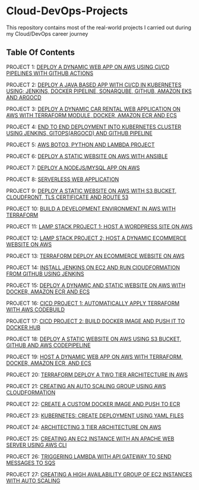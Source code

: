 # Cloud-DevOps-Projects

This repository contains most of the real-world projects I carried out during my Cloud/DevOps career journey

## Table Of Contents

PROJECT 1: [DEPLOY A DYNAMIC WEB APP ON AWS USING CI/CD PIPELINES WITH GITHUB ACTIONS](https://github.com/georgeonalo/rentzone-github-actions-terraform-ecs-project)

PROJECT 2: [DEPLOY A JAVA BASED APP WITH CI/CD IN KUBERNETES USING; JENKINS, DOCKER PIPELINE, SONARQUBE, GITHUB, AMAZON EKS AND ARGOCD ](https://github.com/georgeonalo/CICD-Jenkins-ArgoIM-ArgoCD-Pipeline)

PROJECT 3: [DEPLOY A DYNAMIC CAR RENTAL WEB APPLICATION ON AWS WITH TERRAFORM MODULE, DOCKER, AMAZON ECR AND ECS](https://github.com/georgeonalo/terraform-modules)

PROJECT 4: [END TO END DEPLOYMENT INTO KUBERNETES CLUSTER USING JENKINS, GITOPS(ARGOCD) AND GITHUB PIPELINE](https://github.com/georgeonalo/GitOps)

PROJECT 5:  [AWS BOTO3, PYTHON AND LAMBDA PROJECT](https://github.com/georgeonalo/python-projects)

PROJECT 6: [DEPLOY A STATIC WEBSITE ON AWS WITH ANSIBLE](https://github.com/georgeonalo/ansible-playbooks)

PROJECT 7: [DEPLOY A NODEJS/MYSQL APP ON AWS](https://github.com/georgeonalo/deploy-a-nodejs-app-on-aws)

PROJECT 8: [SERVERLESS WEB APPLICATION](https://github.com/georgeonalo/Serverless-Web-Application)

PROJECT 9: [DEPLOY A STATIC WEBSITE ON AWS WITH S3 BUCKET, CLOUDFRONT, TLS CERTIFICATE AND ROUTE 53](https://github.com/georgeonalo/deploy-a-static-website-on-aws)

PROJECT 10: [BUILD A DEVELOPMENT ENVIRONMENT IN AWS WITH TERRAFORM](https://github.com/georgeonalo/terraform-dev-env)

PROJECT 11: [LAMP STACK PROJECT 1; HOST A WORDPRESS SITE ON AWS](https://github.com/georgeonalo/Host-a-wordpress-website-on-AWS)

PROJECT 12: [LAMP STACK PROJECT 2; HOST A DYNAMIC ECOMMERCE WEBSITE ON AWS](https://github.com/georgeonalo/Host-a-Dynamic-Ecommerce-Website-on-AWS)

PROJECT 13: [TERRAFORM DEPLOY AN ECOMMERCE WEBSITE ON AWS](https://github.com/georgeonalo/terraform-projects)

PROJECT 14: [INSTALL JENKINS ON EC2 AND RUN ClOUDFORMATION FROM GITHUB USING JENKINS](https://github.com/georgeonalo/Run-Infra-as-Code-with-Jenkins)

PROJECT 15: [DEPLOY A DYNAMIC AND STATIC WEBSITE ON AWS WITH DOCKER, AMAZON ECR AND ECS](https://github.com/georgeonalo/docker-projects)

PROJECT 16: [CICD PROJECT 1: AUTOMATICALLY APPLY TERRAFORM WITH AWS CODEBUILD](https://github.com/georgeonalo/cicd-projects)

PROJECT 17: [CICD PROJECT 2: BUILD DOCKER IMAGE AND PUSH IT TO DOCKER HUB](https://github.com/georgeonalo/cicd-build-docker-image)

PROJECT 18: [DEPLOY A STATIC WEBSITE ON AWS USING S3 BUCKET, GITHUB AND AWS CODEPIPELINE](https://github.com/georgeonalo/Deploy-a-static-website-using-AWS-CodePipeline-S3-and-GitHub-2)

PROJECT 19: [HOST A DYNAMIC WEB APP ON AWS WITH TERRAFORM, DOCKER, AMAZON ECR, AND ECS](https://github.com/georgeonalo/rentzone-terraform-ecs-project)

PROJECT 20: [TERRAFORM DEPLOY A TWO TIER ARCHITECTURE IN AWS](https://github.com/georgeonalo/Terraform-Deploy-a-Two-Tier-Architecture-in-AWS)

PROJECT 21: [CREATING AN AUTO SCALING GROUP USING AWS CLOUDFORMATION](https://github.com/georgeonalo/Creating-an-Auto-Scaling-Group-using-AWS-CloudFormation)

PROJECT 22: [CREATE A CUSTOM DOCKER IMAGE AND PUSH TO ECR](https://github.com/georgeonalo/Create-a-Custom-Docker-Image)

PROJECT 23: [KUBERNETES: CREATE DEPLOYMENT USING YAML FILES
](https://github.com/georgeonalo/Kubernetes-Create-Deployments-Using-YAML-Files)

PROJECT 24: [ARCHITECTING 3 TIER ARCHITECTURE ON AWS](https://github.com/georgeonalo/hello-world)

PROJECT 25: [CREATING AN EC2 INSTANCE WITH AN APACHE WEB SERVER USING AWS CLI](https://github.com/georgeonalo/Creating-an-EC2-instance-with-an-Apache-Web-Server-Using-AWS-CLI)

PROJECT 26: [TRIGGERING LAMBDA WITH API GATEWAY TO SEND MESSAGES TO SQS](https://github.com/georgeonalo/Triggering-Lambda-with-API-Gateway-to-Send-Messages-to-SQS)

PROJECT 27: [CREATING A HIGH AVAILABILITY GROUP OF EC2 INSTANCES WITH AUTO SCALING](https://github.com/georgeonalo/Creating-a-High-Availability-Group-of-EC2-Instances-with-Auto-Scaling)


